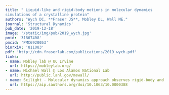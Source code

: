```yaml
---
title: " Liquid-like and rigid-body motions in molecular dynamics
simulations of a crystalline protein"
authors: "Wych DC, **Fraser JS**, Mobley DL, Wall ME."
journal: 'Structural Dynamics'
pub_date: '2019-12-18'
image: '/static/img/pub/2019_wych.jpg'
pmid: '31867408'
pmcid: 'PMC6920053'
biorxiv: '811083'
pdf: 'http://cdn.fraserlab.com/publications/2019_wych.pdf'
links:
- name: Mobley lab @ UC Irvine
  url: https://mobleylab.org/
- name: Michael Wall @ Los Alamos National Lab
  url: http://public.lanl.gov/mewall/
- name: Scilight - Molecular dynamics approach observes rigid-body and liquid-like motion in protein crystals
  url: https://aip.sauthors.org/doi/10.1063/10.0000388
---
```


